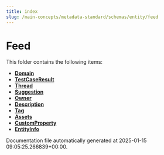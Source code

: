 ```yaml
---
title: index
slug: /main-concepts/metadata-standard/schemas/entity/feed
---
```


# Feed

This folder contains the following items:

- [**Domain**](/main-concepts/metadata-standard/schemas/entity/feed/domain)
- [**TestCaseResult**](/main-concepts/metadata-standard/schemas/entity/feed/testcaseresult)
- [**Thread**](/main-concepts/metadata-standard/schemas/entity/feed/thread)
- [**Suggestion**](/main-concepts/metadata-standard/schemas/entity/feed/suggestion)
- [**Owner**](/main-concepts/metadata-standard/schemas/entity/feed/owner)
- [**Description**](/main-concepts/metadata-standard/schemas/entity/feed/description)
- [**Tag**](/main-concepts/metadata-standard/schemas/entity/feed/tag)
- [**Assets**](/main-concepts/metadata-standard/schemas/entity/feed/assets)
- [**CustomProperty**](/main-concepts/metadata-standard/schemas/entity/feed/customproperty)
- [**EntityInfo**](/main-concepts/metadata-standard/schemas/entity/feed/entityinfo)


Documentation file automatically generated at 2025-01-15 09:05:25.266839+00:00.
